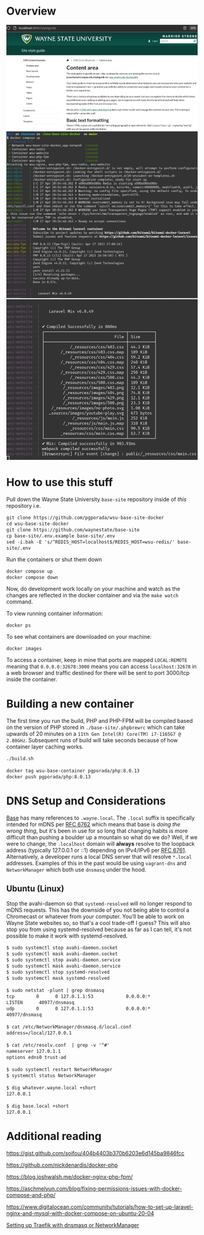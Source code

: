 # Overview

![base working in containers](./imgs/base1.png)
![starting containers](./imgs/docker1.png)
![frontend magic stuff](./imgs/docker2.png)

# How to use this stuff
Pull down the Wayne State University `base-site` repository inside of _this_ repository i.e.
```
git clone https://github.com/pgporada/wsu-base-site-docker
cd wsu-base-site-docker
git clone https://github.com/waynestate/base-site
cp base-site/.env.example base-site/.env
sed -i.bak -E 's/^REDIS_HOST=localhost$/REDIS_HOST=wsu-redis/' base-site/.env
```

Run the containers or shut them down
```
docker compose up
docker compose down
```

Now, do development work locally on your machine and watch as the changes are reflected in the docker container and via the `make watch` command.

To view running container information:
```
docker ps
```

To see what containers are downloaded on your machine:
```
docker images
```

To access a container, keep in mine that ports are mapped `LOCAL:REMOTE` meaning that `0.0.0.0:32678:3000` means you can access `localhost:32678` in a web browser and traffic destined for there will be sent to port 3000/tcp inside the container.

# Building a new container
The first time you run the build, PHP and PHP-FPM will be compiled based on the version of PHP stored in `./base-site/.phpbrewrc` which can take upwards of 20 minutes on a `11th Gen Intel(R) Core(TM) i7-1165G7 @ 2.80GHz`. Subsequent runs of build will take seconds because of how container layer caching works.
```
./build.sh

docker tag wsu-base-container pgporada/php:8.0.13
docker push pgporada/php:8.0.13
```

# DNS Setup and Considerations
[Base](https://github.com/waynestate/base-site) has many references to `.wayne.local`. The `.local` suffix is specifically intended for mDNS per [RFC 6762](https://datatracker.ietf.org/doc/html/rfc6762#section-3) which means that base is _doing the wrong thing_, but it's been in use for so long that changing habits is more difficult than pushing a boulder up a mountain so what do we do? Well, if we were to change, the `.localhost` domain will **always** resolve to the loopback address (typically 127.0.0.1 or ::1) depending on IPv4/IPv6 per [RFC 6761](https://www.rfc-editor.org/rfc/rfc6761.html#section-6.3). Alternatively, a developer runs a local DNS server that will resolve `*.local` addresses. Examples of this in the past would be using `vagrant-dns` and `NetworkManager` which both use `dnsmasq` under the hood.

## Ubuntu (Linux)

Stop the avahi-daemon so that `systemd-resolved` will no longer respond to mDNS requests. This has the downside of you not being able to control a Chromecast or whatever from your computer. You'll be able to work on Wayne State websites so, so that's a cool trade-off I guess? This will also stop you from using systemd-resolved because as far as I can tell, it's not possible to make it work with systemd-resolved.
```
$ sudo systemctl stop avahi-daemon.socket
$ sudo systemctl mask avahi-daemon.socket
$ sudo systemctl stop avahi-daemon.service
$ sudo systemctl mask avahi-daemon.service
$ sudo systemctl stop systemd-resolved
$ sudo systemctl mask systemd-resolved

$ sudo netstat -plunt | grep dnsmasq
tcp        0      0 127.0.1.1:53            0.0.0.0:*               LISTEN      40977/dnsmasq
udp        0      0 127.0.1.1:53            0.0.0.0:*                           40977/dnsmasq

$ cat /etc/NetworkManager/dnsmasq.d/local.conf
address=/local/127.0.0.1

$ cat /etc/resolv.conf  | grep -v '^#'
nameserver 127.0.1.1
options edns0 trust-ad

$ sudo systemctl restart NetworkManager
$ systemctl status NetworkManager

$ dig whatever.wayne.local +short
127.0.0.1

$ dig base.local +short
127.0.0.1
```

# Additional reading
https://gist.github.com/soifou/404b4403b370b6203e6d145ba9846fcc

https://github.com/nickdenardis/docker-php

https://blog.joshwalsh.me/docker-nginx-php-fpm/

https://aschmelyun.com/blog/fixing-permissions-issues-with-docker-compose-and-php/

https://www.digitalocean.com/community/tutorials/how-to-set-up-laravel-nginx-and-mysql-with-docker-compose-on-ubuntu-20-04

[Setting up Traefik with dnsmasq or NetworkManager](https://www.adaltas.com/en/2022/11/17/traefik-docker-dnsmasq/)
